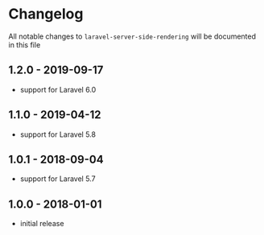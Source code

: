 # Changelog

All notable changes to `laravel-server-side-rendering` will be documented in this file

## 1.2.0 - 2019-09-17
- support for Laravel 6.0

## 1.1.0 - 2019-04-12
- support for Laravel 5.8

## 1.0.1 - 2018-09-04
- support for Laravel 5.7

## 1.0.0 - 2018-01-01
- initial release
